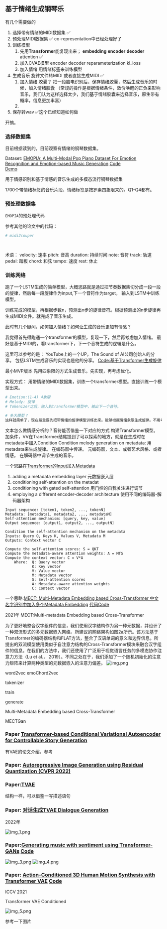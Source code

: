 ## 基于情绪生成钢琴乐


有几个需要做的
1. 选择带有情绪的MIDI数据集   ✅
2. 预处理MIDI数据集    ✅  co-representation中已经处理好了
3. 训练模型      
   1. 先用**Transformer**能复现出来；  **embedding**  **encoder**  **decoder**  attention   ✅
   2. 加入CVAE模型   encoder decoder reparameterization  kl_loss  
   3. 加入情绪  用情绪标签来训练模型
4. 生成音乐   旋律文件转MIDI  或者直接生成MIDI ✅
   1. 加入情绪  胶囊？  把一段脑电识别后，保存情绪胶囊，然后生成音乐的时候，加入情绪胶囊 （常规的操作是根据情绪条件，效价唤醒的正负来影响音乐，我们认为这样选择太少，我们基于情绪胶囊来选择音乐，原生带有概率，信息更加丰富）
   2. 
5. 保存转wav  ✅这个已经知道如何做


开搞。


### 选择数据集  

目前根据读到的，目前观察有情绪的钢琴数据集。

Dataset: [EMOPIA: A Multi-Modal Pop Piano Dataset For Emotion Recognition and Emotion-based Music Generation](https://arxiv.org/abs/2108.01374) 
[Code](https://github.com/annahung31/EMOPIA?tab=readme-ov-file)  
[Demo](https://annahung31.github.io/EMOPIA/)

用于情感识别和基于情感的音乐生成的多模态流行钢琴数据集

1700个带情绪标签的音乐片段，情绪标签是按罗素四象限来的。Q1-Q4都有。

### 预处理数据集

`EMOPIA`的预处理代码

参考其他的论文中的代码：


```python
# midi2couper

 

```
术语：
velocity: 速率
pitch: 音高
duration: 持续时间
note: 音符
track: 轨道
pedal: 踏板
chord: 和弦
tempo: 速度
rest: 休止


### 训练网络

跑了一个LSTM生成的简单模型，大概思路就是通过把节奏数据集切分成一段一段的旋律，然后每一段旋律作为input,下一个音符作为target，
输入到LSTM中训练模型。

训练完成的模型，再根据步数n，预测出n步的旋律音符。根据预测出的n步旋律再生成MIDI文件。就完成了音乐生成。

此时有几个疑问，如何加入情绪？如何让生成的音乐更加有情感？

我觉得首先得跑通一个transformer的模型，复现一下，然后再考虑加入情绪。
最好是基于MIDI的，看transformer下，下一个音符生成的逻辑是什么。


这里可以参考的是：
YouTube上的一个UP，The Sound of AI公司创始人的分享。
包括LSTM生成音乐的实现也是他的分享。
[Code:基于Transformer生成旋律](https://github.com/musikalkemist/generativemusicaicourse)


最小MVP版本
先用四象限的方式生成音乐。先实现，再考虑优化。

实现方式：
用带情绪的MIDI数据集，训练一个transformer模型。直接训练一个模型出来。
```python
# Emotion:(1-4) 4象限
# Melody: 旋律  
# Tokenizer之后，输入到transformer模型中，输出下一个音符。

# 多大模型？
这样就简单了，现在最重要先把带情绪的旋律模型训练出来。能够根据情绪象限生成旋律。不用考虑情绪胶囊先。
```

文本怎么做情感分析的？音符能否借鉴一下对应的方式 构建Transformer模型。
加条件，VV在Transformer结尾提到了可以探索的地方，就是在生成时在metadata中加入Condition
Condition melody generation on metadata: 用metadata来生成旋律。
在编码器中传递。
元编码器，文本、或者艺术风格、或者情感。
在解码器中调节生成的音乐。

一个思路[在Transformer的Input加入Metadata](https://www.tdcommons.org/cgi/viewcontent.cgi?article=7612&context=dpubs_series)

1. adding a metadata embedding layer  元数据嵌入层
2. conditioning self-attention on the metadat
3. conditioning with gated self-attention 用门控的自我关注进行调节
4. employing a different encoder-decoder architecture 使用不同的编码器-解码器架构

```
Input sequence: [token1, token2, ..., tokenN]
Metadata: [metadata1, metadata2, ..., metadataM]
Self-attention mechanism: [query, key, value]
Output sequence: [output1, output2, ..., outputN]

Condition the self-attention mechanism on the metadata
Inputs: Query Q, Keys K, Values V, Metadata M
Outputs: Context vector C

Compute the self-attention scores: S = QKT
Compute the metadata-aware attention weights: A = MTS
Compute the context vector: C = V*A
    Where:  Q: Query vector
            K: Key vector
            V: Value vector
            M: Metadata vector
            S: Self-attention scores
            A: Metadata-aware attention weights
            C: Context vector
```

一个思路:[MECT: Multi-Metadata Embedding based Cross-Transformer 中文名字识别中加入多个Metadata Embedding](https://aclanthology.org/2021.acl-long.121.pdf)  [代码Code](https://github.com/CoderMusou/MECT4CNER)

2021年  MECT:Multi-metadata Embedding based Cross-Transformer 

为了更好地整合汉字组件的信息，我们使用汉字结构作为另一种元数据，并设计了一种双流形式的多元数据嵌入网络。所建议的网络架构如图2a所示。该方法基于Transformer的编码器结构和FLAT方法，整合了汉语单词的意义和边界信息。所提出的双流模型使用类似于自注意力结构的Cross-Transformer模块来融合汉字组件的信息。在我们的方法中，我们还使用了广泛用于视觉语言任务的多模态协作注意力方法（Lu et al.， 2019）。不同之处在于，我们添加了一个随机初始化的注意力矩阵来计算两种类型的元数据嵌入的注意力偏差。
![img.png](img.png)

word2vec 
emoChord2vec



tokenizer

train

generate



Multi-Metadata Embedding based Cross-Transformer

MECTGan



### Paper [Transformer-based Conditional Variational Autoencoder for Controllable Story Generation](https://arxiv.org/abs/2101.00828)

有VAE的论文介绍，参考


### Paper: [Autoregressive Image Generation using Residual Quantization (CVPR 2022)](https://github.com/kakaobrain/rq-vae-transformer)



### Paper:[TVAE](https://www.ijcai.org/proceedings/2019/0727.pdf)

结构一样，可以借鉴一写描述语句


### Paper: [对话生成TVAE Dialogue Generation](https://arxiv.org/abs/2210.12326)

2022年

![img_1.png](img_1.png)



### Paper:[Generating music with sentiment using Transformer-GANs](https://ar5iv.labs.arxiv.org/html/2212.11134?_immersive_translate_auto_translate=1)  [Code](https://github.com/amazon-science/transformer-gan/blob/main/model/transformer_gan.py)

![img_3.png](img_3.png)
![img_4.png](img_4.png)



### Paper: [Action-Conditioned 3D Human Motion Synthesis with Transformer VAE](https://arxiv.org/pdf/2104.05670.pdf)  [Code](https://github.com/Mathux/ACTOR/tree/master)

ICCV 2021

Transformer VAE  Conditioned

![img_5.png](img_5.png)

参考一下图片

